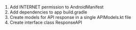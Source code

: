 1. Add INTERNET permission to AndroidManifest
2. Add dependencies to app build.gradle
3. Create models for API response in a single APIModels.kt file
4. Create interface class ResponseAPI